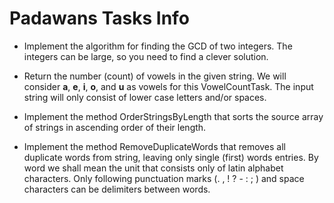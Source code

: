 # Padawans Tasks Info

- Implement the algorithm for finding the GCD of two integers. The integers can be large, so you need to find a clever solution.

- Return the number (count) of vowels in the given string. We will consider **a**, **e**, **i**, **o**, and **u** as vowels for this VowelCountTask. The input string will only consist of lower case letters and/or spaces.

- Implement the method OrderStringsByLength that sorts the source array of strings in ascending order of their length.

- Implement the method RemoveDuplicateWords that removes all duplicate words from string, leaving only single (first) words entries. By word we shall mean the unit that consists only of latin alphabet characters. Only following punctuation marks (. , ! ? - : ; ) and space characters can be delimiters between words.
